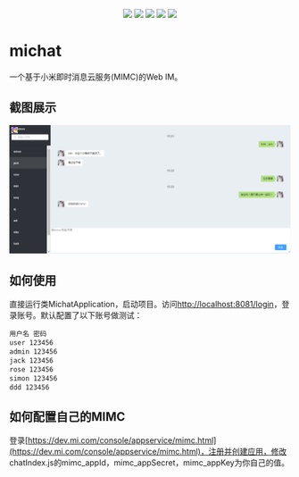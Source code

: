 <p align="center">
<a href="http://www.oracle.com/technetwork/java/javase/overview/index.html"><img src="https://img.shields.io/badge/language-java%208.0-orange.svg"></a>
<a href="https://www.jetbrains.com/idea/"><img src="https://img.shields.io/badge/platform-jetbrains-green.svg"></a>
<a href="http://projects.spring.io/spring-boot/"><img src="https://img.shields.io/badge/SpringBoot-2.2.0.M4-990066.svg"></a>
<img src="https://img.shields.io/badge/License-Apache%202.0-blue.svg">
<img src="https://img.shields.io/badge/release-0.1.0-brightgreen.svg">
</p>

# michat
一个基于小米即时消息云服务(MIMC)的Web IM。

## 截图展示
![聊天截图](screenshots/chat.png)

## 如何使用
直接运行类MichatApplication，启动项目。访问[http://localhost:8081/login](http://localhost:8081/login)，登录账号。默认配置了以下账号做测试：
```
用户名 密码
user 123456
admin 123456
jack 123456
rose 123456
simon 123456
ddd 123456
```

## 如何配置自己的MIMC
登录[https://dev.mi.com/console/appservice/mimc.html](https://dev.mi.com/console/appservice/mimc.html)，注册并创建应用，修改
chatIndex.js的mimc_appId，mimc_appSecret，mimc_appKey为你自己的值。
